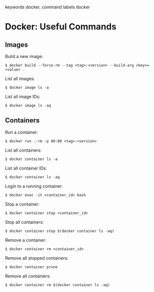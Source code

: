 keywords docker, command
labels docker

# Docker: Useful Commands

## Images
Build a new image:
```console
$ docker build --force-rm --tag <tag>:<version> --build-arg <key>=<value> .
```

List all images:
```console
$ docker image ls -a
```

List all image IDs:
```console
$ docker image ls -aq
```

## Containers
Run a container:
```console
$ docker run --rm -p 80:80 <tag>:<version>
```

List all containers:
```console
$ docker container ls -a
```

List all container IDs:
```console
$ docker container ls -aq
```

Login to a running container:
```console
$ docker exec -it <container_id> bash
```

Stop a container:
```console
$ docker container stop <container_id>
```

Stop all containers:
```console
$ docker container stop $(docker container ls -aq)
```

Remove a container:
```console
$ docker container rm <container_id>
```

Remove all stopped containers:
```console
$ docker container prune
```

Remove all containers:
```console
$ docker container rm $(docker container ls -aq)
```
